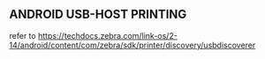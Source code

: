 ## ANDROID USB-HOST PRINTING
refer to https://techdocs.zebra.com/link-os/2-14/android/content/com/zebra/sdk/printer/discovery/usbdiscoverer





